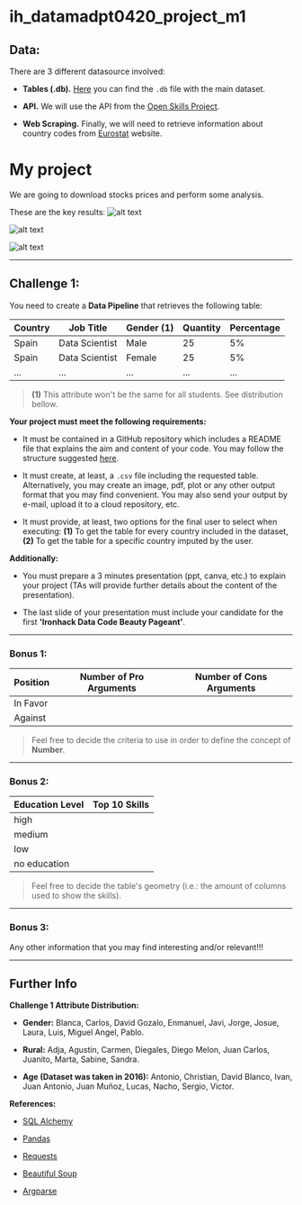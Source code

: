 # **ih_datamadpt0420_project_m1**

## **Data:**

There are 3 different datasource involved:

- **Tables (.db).** [Here](http://www.potacho.com/files/ironhack/raw_data_project_m1.db) you can find the `.db` file with the main dataset.

- **API.** We will use the API from the [Open Skills Project](http://dataatwork.org/data/).  

- **Web Scraping.** Finally, we will need to retrieve information about country codes from [Eurostat](https://ec.europa.eu/eurostat/statistics-explained/index.php/Glossary:Country_codes) website.

# My project

We are going to download stocks prices and perform some analysis.


These are the key results: 
![alt text](data/results/corr_plot.png "Logo Title Text 1")

![alt text](data/results/bar_plot.png "Logo Title Text 1")

![alt text](data/results/bar_plot_top_return_risk_companies.png "Logo Title Text 1")


---

## **Challenge 1:**

You need to create a **Data Pipeline** that retrieves the following table:

| Country | Job Title      | Gender (1) | Quantity | Percentage |
|---------|----------------|------------|----------|------------|
| Spain   | Data Scientist | Male       | 25       | 5%         |
| Spain   | Data Scientist | Female     | 25       | 5%         |
| ...     | ...            | ...        | ...      | ...        |
> **(1)** This attribute won't be the same for all students. See distribution bellow. 


**Your project must meet the following requirements:**

- It must be contained in a GitHub repository which includes a README file that explains the aim and content of your code. You may follow the structure suggested [here](https://github.com/potacho/data-project-template).

- It must create, at least, a `.csv` file including the requested table. Alternatively, you may create an image, pdf, plot or any other output format that you may find convenient. You may also send your output by e-mail, upload it to a cloud repository, etc. 

- It must provide, at least, two options for the final user to select when executing: **(1)** To get the table for every country included in the dataset, **(2)** To get the table for a specific country imputed by the user.

**Additionally:**

- You must prepare a 3 minutes presentation (ppt, canva, etc.) to explain your project (TAs will provide further details about the content of the presentation).

- The last slide of your presentation must include your candidate for the first **'Ironhack Data Code Beauty Pageant'**. 


---

### **Bonus 1:**

| Position | Number of Pro Arguments | Number of Cons Arguments |
|----------|-------------------------|--------------------------|
| In Favor |                         |                          |
| Against  |                         |                          |
> Feel free to decide the criteria to use in order to define the concept of **Number**.

---
### **Bonus 2:**

| Education Level | Top 10 Skills | 
|-----------------|---------------|
| high            |               |                          
| medium          |               |                          
| low             |               |                          
| no education    |               |                          
> Feel free to decide the table's geometry (i.e.: the amount of columns used to show the skills).


---
### **Bonus 3:**

Any other information that you may find interesting and/or relevant!!! 


--- 

## **Further Info**

**Challenge 1 Attribute Distribution:**

- **Gender:** Blanca, Carlos, David Gozalo, Enmanuel, Javi, Jorge, Josue, Laura, Luis, Miguel Angel, Pablo.

- **Rural:** Adja, Agustin, Carmen, Diegales, Diego Melon, Juan Carlos, Juanito, Marta, Sabine, Sandra.

- **Age (Dataset was taken in 2016):** Antonio, Christian, David Blanco, Ivan, Juan Antonio, Juan Muñoz, Lucas, Nacho, Sergio, Victor.

**References:**

- [SQL Alchemy](https://docs.sqlalchemy.org/en/13/intro.html)

- [Pandas](https://pandas.pydata.org/pandas-docs/stable/reference/index.html)

- [Requests](https://requests.readthedocs.io/)

- [Beautiful Soup](https://www.crummy.com/software/BeautifulSoup/bs4/doc/)

- [Argparse](https://docs.python.org/3.7/library/argparse.html)












 


 

